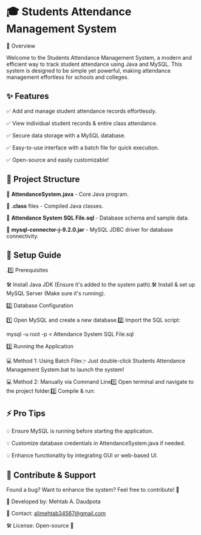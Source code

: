 
# 🎓 Students Attendance Management System

🚀 Overview

 Welcome to the Students Attendance Management System, a modern and efficient way to track student attendance using Java and MySQL. This system is designed to be simple yet powerful, making attendance management effortless for schools and colleges.




## ✨ Features

✅ Add and manage student attendance records effortlessly.

✅ View individual student records & entire class attendance.

✅ Secure data storage with a MySQL database.

✅ Easy-to-use interface with a batch file for quick execution.

✅ Open-source and easily customizable!
## 📂 Project Structure

 📌 **AttendanceSystem.java** - Core Java program.
 
 📌 **.class** files - Compiled Java classes.
 
 📌 **Attendance System SQL File.sql** - Database schema and sample data.
 
 📌 **mysql-connector-j-9.2.0.jar** - MySQL JDBC driver for database connectivity.
 
 

## 🔧 Setup Guide

.1️⃣ Prerequisites

🛠 Install Java JDK (Ensure it's added to the system path).🛠 Install & set up MySQL Server (Make sure it's running).

2️⃣ Database Configuration

1️⃣ Open MySQL and create a new database.2️⃣ Import the SQL script:

mysql -u root -p < Attendance System SQL File.sql

3️⃣ Running the Application

💻 Method 1: Using Batch File👉 Just double-click Students Attendance Management System.bat to launch the system!

💻 Method 2: Manually via Command Line1️⃣ Open terminal and navigate to the project folder.2️⃣ Compile & run:

## ⚡ Pro Tips
💡 Ensure MySQL is running before starting the application.

💡 Customize database credentials in AttendanceSystem.java if needed.

💡 Enhance functionality by integrating GUI or web-based UI.
## 📢 Contribute & Support
Found a bug? Want to enhance the system? Feel free to contribute! 🚀

👤 Developed by: Mehtab A. Daudpota

📧 Contact: alimehtab34567@gmail.com

🛠 License: Open-source 💙